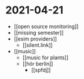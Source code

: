 # 2021-04-21

- [[open source monitoring]]
- [[missing semester]]
- [[esim providers]]
  - [[silent.link]]
- [[music]]
  - [[music for plants]]
  - [[hör berlin]] 
    - [[spfdj]]